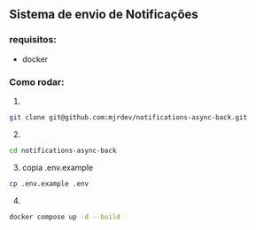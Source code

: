 ## Sistema de envio de Notificações

### requisitos:

- docker

### Como rodar:

1.
```bash
git clone git@github.com:mjrdev/notifications-async-back.git
```

2.
```bash
cd notifications-async-back
```

3. copia .env.example
```bash
cp .env.example .env
```

4.
```bash
docker compose up -d --build
```